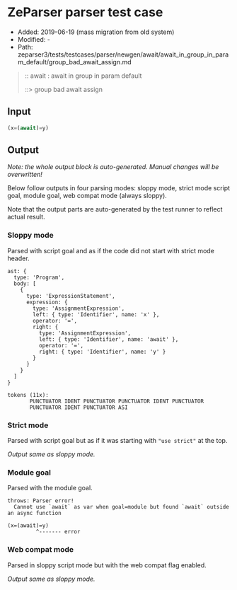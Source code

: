 # ZeParser parser test case

- Added: 2019-06-19 (mass migration from old system)
- Modified: -
- Path: zeparser3/tests/testcases/parser/newgen/await/await_in_group_in_param_default/group_bad_await_assign.md

> :: await : await in group in param default
>
> ::> group bad await assign

## Input

`````js
(x=(await)=y)
`````

## Output

_Note: the whole output block is auto-generated. Manual changes will be overwritten!_

Below follow outputs in four parsing modes: sloppy mode, strict mode script goal, module goal, web compat mode (always sloppy).

Note that the output parts are auto-generated by the test runner to reflect actual result.

### Sloppy mode

Parsed with script goal and as if the code did not start with strict mode header.

`````
ast: {
  type: 'Program',
  body: [
    {
      type: 'ExpressionStatement',
      expression: {
        type: 'AssignmentExpression',
        left: { type: 'Identifier', name: 'x' },
        operator: '=',
        right: {
          type: 'AssignmentExpression',
          left: { type: 'Identifier', name: 'await' },
          operator: '=',
          right: { type: 'Identifier', name: 'y' }
        }
      }
    }
  ]
}

tokens (11x):
       PUNCTUATOR IDENT PUNCTUATOR PUNCTUATOR IDENT PUNCTUATOR
       PUNCTUATOR IDENT PUNCTUATOR ASI
`````

### Strict mode

Parsed with script goal but as if it was starting with `"use strict"` at the top.

_Output same as sloppy mode._

### Module goal

Parsed with the module goal.

`````
throws: Parser error!
  Cannot use `await` as var when goal=module but found `await` outside an async function

(x=(await)=y)
         ^------- error
`````


### Web compat mode

Parsed in sloppy script mode but with the web compat flag enabled.

_Output same as sloppy mode._
